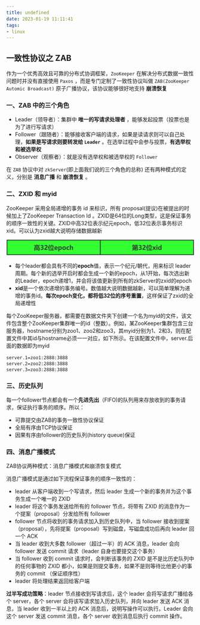 ```yaml
---
title: undefined
date: 2023-01-19 11:11:41
tags:
- linux
---
```


## 一致性协议之 ZAB

作为一个优秀高效且可靠的分布式协调框架，`ZooKeeper` 在解决分布式数据一致性问题时并没有直接使用 `Paxos` ，而是专门定制了一致性协议叫做 `ZAB(ZooKeeper Automic Broadcast)` 原子广播协议，该协议能够很好地支持 **崩溃恢复** 

### 一、ZAB 中的三个角色

- Leader（领导者）：集群中 **唯一的写请求处理者** ，能够发起投票（投票也是为了进行写请求）
- Follower（跟随者）：能够接收客户端的请求，如果是读请求则可以自己处理，**如果是写请求则要转发给 `Leader`** 。在选举过程中会参与投票，**有选举权和被选举权**
- Observer（观察者）：就是没有选举权和被选举权的 `Follower` 

在 `ZAB` 协议中对 `zkServer`(即上面我们说的三个角色的总称) 还有两种模式的定义，分别是 **消息广播** 和 **崩溃恢复** 。

### 二、ZXID 和 myid

ZooKeeper 采用全局递增的事务 id 来标识，所有 proposal(提议)在被提出的时候加上了ZooKeeper Transaction Id 。ZXID是64位的Long类型，这是保证事务的顺序一致性的关键。ZXID中高32位表示纪元epoch，低32位表示事务标识xid。可以认为zxid越大说明存储数据越新

![](./image/ZXID.png)

- 每个leader都会具有不同的**epoch**值，表示一个纪元/朝代，用来标识 leader周期。每个新的选举开启时都会生成一个新的epoch，从1开始，每次选出新的Leader，epoch递增1，并会将该值更新到所有的zkServer的zxid的epoch
- **xid**是一个依次递增的事务编号。数值越大说明数据越新，可以简单理解为递增的事务id。**每次epoch变化，都将低32位的序号重置**，这样保证了zxid的全局递增性

每个ZooKeeper服务器，都需要在数据文件夹下创建一个名为myid的文件，该文件包含整个ZooKeeper集群唯一的id（整数）。例如，某ZooKeeper集群包含三台服务器，hostname分别为zoo1、zoo2和zoo3，其myid分别为1、2和3，则在配置文件中其id与hostname必须一一对应，如下所示。在该配置文件中，server.后面的数据即为myid

```
server.1=zoo1:2888:3888
server.2=zoo2:2888:3888
server.3=zoo3:2888:3888
```

### 三、历史队列

每一个follower节点都会有一个**先进先出**（FIFO)的队列用来存放收到的事务请求，保证执行事务的顺序。所以：

- 可靠提交由ZAB的事务一致性协议保证
- 全局有序由TCP协议保证
- 因果有序由follower的历史队列(history queue)保证

### 四、消息广播模式

ZAB协议两种模式：消息广播模式和崩溃恢复模式

消息广播模式是通过如下流程保证事务的顺序一致性的：

- leader 从客户端收到一个写请求，然后 leader 生成一个新的事务并为这个事务生成一个唯一的 ZXID 
- leader 将这个事务发送给所有的 follower 节点，将带有 ZXID 的消息作为一个提案（proposal）分发给所有 follower
- follower 节点将收到的事务请求加入到历史队列中，当 follower 接收到提案（proposal），先将提案（proposal）写到磁盘，写磁盘成功后再向 leader 回一个 ACK 
- 当 leader 收到大多数 follower（超过一半）的 ACK 消息，leader 会向 follower 发送 commit 请求（leader 自身也要提交这个事务）
- 当 follower 收到 commit 请求时，会判断该事务的 ZXID 是不是比历史队列中的任何事物的 ZXID 都小，如果是则提交事务，如果不是则等待比他更小的事务的 commit （保证顺序性）
- leader 将处理结果返回给客户端

**过半写成功策略**：leader 节点接收到写请求后，这个 leader 会将写请求广播给各个 server，各个 server 会将该写请求加入历史队列，并向 leader 发送 ACK 消息，当 leader 收到一半以上的 ACK 消息后，说明写操作可以执行。Leader 会向这个 server 发送 commit 消息，各个 server 收到消息后执行 commit 操作。


























